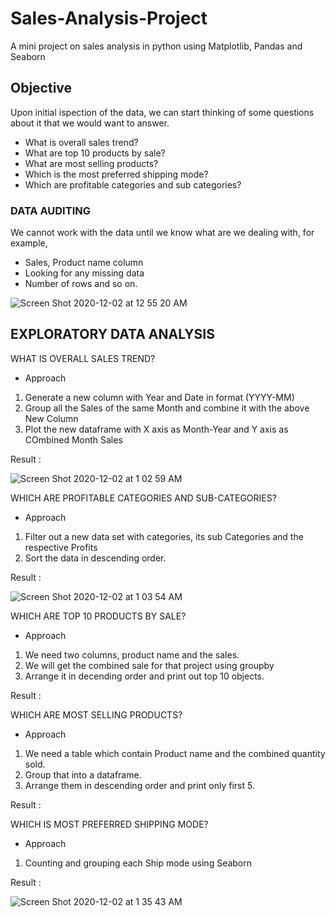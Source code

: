 # Sales-Analysis-Project
A mini project on sales analysis in python using Matplotlib, Pandas and Seaborn

## Objective  

Upon initial ispection of the data, we can start thinking of some questions about it that we would want to answer.
- What is overall sales trend?
- What are top 10 products by sale?
- What are most selling products?
- Which is the most preferred shipping mode?
- Which are profitable categories and sub categories?

### DATA AUDITING
We cannot work with the data until we know what are we dealing with, for example,
- Sales, Product name column
- Looking for any missing data
- Number of rows and so on.

![Screen Shot 2020-12-02 at 12 55 20 AM](https://user-images.githubusercontent.com/75334301/100787468-b33f9180-3439-11eb-83e9-3d7fc47e7870.png)

##  EXPLORATORY DATA ANALYSIS

WHAT IS OVERALL SALES TREND?
- Approach
1. Generate a new column with Year and Date in format (YYYY-MM)
2. Group all the Sales of the same Month and combine it with the above New Column
3. Plot the new dataframe with X axis as Month-Year and Y axis as COmbined Month Sales

Result :

![Screen Shot 2020-12-02 at 1 02 59 AM](https://user-images.githubusercontent.com/75334301/100787922-5ee8e180-343a-11eb-8e33-8c4319160e2e.png)

WHICH ARE PROFITABLE CATEGORIES AND SUB-CATEGORIES?
- Approach
1. Filter out a new data set with categories, its sub Categories and the respective Profits
2. Sort the data in descending order.

Result : 

![Screen Shot 2020-12-02 at 1 03 54 AM](https://user-images.githubusercontent.com/75334301/100789508-8e005280-343c-11eb-9fd6-98395d36bb1c.png)

WHICH ARE TOP 10 PRODUCTS BY SALE?
- Approach
1. We need two columns, product name and the sales. 
2. We will get the combined sale for that project using groupby
3. Arrange it in decending order and print out top 10 objects.

Result : 

WHICH ARE MOST SELLING PRODUCTS?
- Approach
1. We need a table which contain Product name and the combined quantity sold.
2. Group that into a dataframe.
3. Arrange them in descending order and print only first 5.

Result : 


WHICH IS MOST PREFERRED SHIPPING MODE?
- Approach
1. Counting and grouping each Ship mode using Seaborn

Result :

![Screen Shot 2020-12-02 at 1 35 43 AM](https://user-images.githubusercontent.com/75334301/100791103-c6a12b80-343e-11eb-9e59-8b80639b74be.png)
